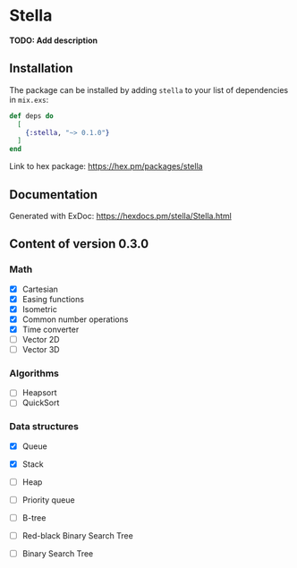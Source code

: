 # Stella

**TODO: Add description**

## Installation

The package can be installed by adding `stella` to your list of dependencies in `mix.exs`:

```elixir
def deps do
  [
    {:stella, "~> 0.1.0"}
  ]
end
```

Link to hex package: https://hex.pm/packages/stella

## Documentation
Generated with ExDoc: https://hexdocs.pm/stella/Stella.html


## Content of version 0.3.0

### Math
- [x] Cartesian
- [x] Easing functions
- [x] Isometric
- [x] Common number operations
- [x] Time converter
- [ ] Vector 2D
- [ ] Vector 3D

### Algorithms
- [ ] Heapsort
- [ ] QuickSort

### Data structures
- [x] Queue
- [x] Stack
- [ ] Heap
- [ ] Priority queue
- [ ] B-tree
- [ ] Red-black Binary Search Tree
- [ ] Binary Search Tree

